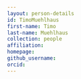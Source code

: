 ```yaml
---
layout: person-details
id: TimoMuehlhaus
first-name: Timo
last-name: Muehlhaus
collection: people
affiliation:
homepage:
github_username: 
orcid: 
---
```

